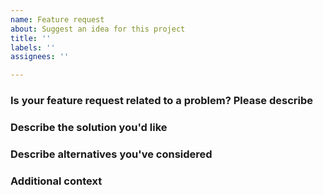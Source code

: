 ```yaml
---
name: Feature request
about: Suggest an idea for this project
title: ''
labels: ''
assignees: ''

---
```


<!--
contact inside this marks are comments
please delete them when you create a feature request
-->

<!--
The list of foreseen tasks can be see at
https://github.com/darakeon/dfm/blob/main/docs/TODO.md
-->

### Is your feature request related to a problem? Please describe
<!--
A clear and concise description of what the problem is. Ex. I'm always frustrated when [...]
-->

### Describe the solution you'd like
<!--
A clear and concise description of what you want to happen.
-->

### Describe alternatives you've considered
<!--
A clear and concise description of any alternative solutions or features you've considered.
-->

### Additional context
<!--
Add any other context or screenshots about the feature request here.
-->
